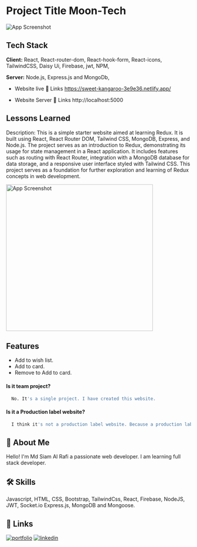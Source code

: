 # Project Title Moon-Tech

![App Screenshot](https://i.ibb.co/54GynT6/moon.png)

## Tech Stack

**Client:** React, React-router-dom, React-hook-form, React-icons, TailwindCSS, Daisy Ui, Firebase, jwt, NPM,

**Server:** Node.js, Express.js and MongoDb,

-  Website live 🔗 Links https://sweet-kangaroo-3e9e36.netlify.app/

-  Website Server 🔗 Links http://localhost:5000

## Lessons Learned

Description: This is a simple starter website aimed at learning Redux. It is built using React, React Router DOM, Tailwind CSS, MongoDB, Express, and Node.js. The project serves as an introduction to Redux, demonstrating its usage for state management in a React application. It includes features such as routing with React Router, integration with a MongoDB database for data storage, and a responsive user interface styled with Tailwind CSS. This project serves as a foundation for further exploration and learning of Redux concepts in web development.

<img src="https://i.ibb.co/LQxprJh/moon-tech-tab.png" alt="App Screenshot" width="400">

## Features

-  Add to wish list.
-  Add to card.
-  Remove to Add to card.

#### Is it team project?

```bash
  No. It's a single project. I have created this website.
```

#### Is it a Production label website?

```bash
  I think it's not a production label website. Because a production label website need some extra features and ability to get best output. But there are not available this ability.
```

## 🚀 About Me

Hello! I'm Md Siam Al Rafi a passionate web developer. I am learning full stack developer.

## 🛠 Skills

Javascript, HTML, CSS, Bootstrap, TailwindCss, React, Firebase, NodeJS, JWT, Socket.io Express.js, MongoDB and Mongoose.

## 🔗 Links

[![portfolio](https://img.shields.io/badge/my_portfolio-000?style=for-the-badge&logo=ko-fi&logoColor=white)](https://siamalrafi.netlify.app/)
[![linkedin](https://img.shields.io/badge/linkedin-0A66C2?style=for-the-badge&logo=linkedin&logoColor=white)](https://www.linkedin.com/in/siamalrafi/)
